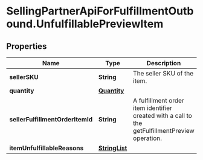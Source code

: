 # SellingPartnerApiForFulfillmentOutbound.UnfulfillablePreviewItem

## Properties
Name | Type | Description | Notes
------------ | ------------- | ------------- | -------------
**sellerSKU** | **String** | The seller SKU of the item. | 
**quantity** | [**Quantity**](Quantity.md) |  | 
**sellerFulfillmentOrderItemId** | **String** | A fulfillment order item identifier created with a call to the getFulfillmentPreview operation. | 
**itemUnfulfillableReasons** | [**StringList**](StringList.md) |  | [optional] 
